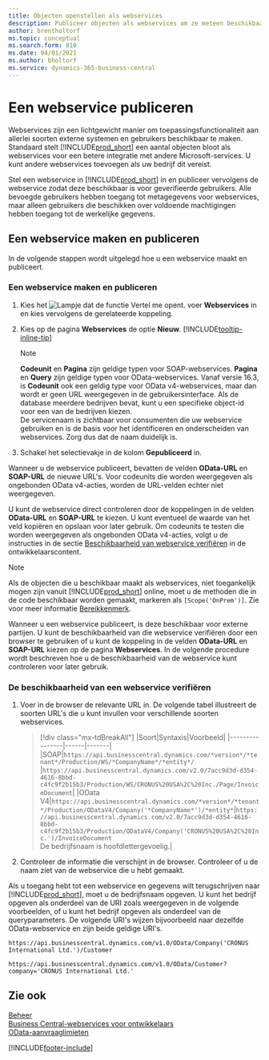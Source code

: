 ```yaml
---
title: Objecten openstellen als webservices
description: Publiceer objecten als webservices om ze meteen beschikbaar te maken voor uw Business Central-oplossing.
author: brentholtorf
ms.topic: conceptual
ms.search.form: 810
ms.date: 04/01/2021
ms.author: bholtorf
ms.service: dynamics-365-business-central
---
```

# <a name="publish-a-web-service"></a>Een webservice publiceren

Webservices zijn een lichtgewicht manier om toepassingsfunctionaliteit aan allerlei soorten externe systemen en gebruikers beschikbaar te maken. Standaard stelt [!INCLUDE[prod_short](includes/prod_short.md)] een aantal objecten bloot als webservices voor een betere integratie met andere Microsoft-services. U kunt andere webservices toevoegen als uw bedrijf dit vereist.  

Stel een webservice in [!INCLUDE[prod_short](includes/prod_short.md)] in en publiceer vervolgens de webservice zodat deze beschikbaar is voor geverifieerde gebruikers. Alle bevoegde gebruikers hebben toegang tot metagegevens voor webservices, maar alleen gebruikers die beschikken over voldoende machtigingen hebben toegang tot de werkelijke gegevens.  

## <a name="creating-and-publishing-a-web-service"></a>Een webservice maken en publiceren

In de volgende stappen wordt uitgelegd hoe u een webservice maakt en publiceert.  

### <a name="to-create-and-publish-a-web-service"></a>Een webservice maken en publiceren

1. Kies het ![Lampje dat de functie Vertel me opent.](media/ui-search/search_small.png "Vertel me wat u wilt doen") voer **Webservices** in en kies vervolgens de gerelateerde koppeling.  
2. Kies op de pagina **Webservices** de optie **Nieuw**. [!INCLUDE[tooltip-inline-tip](includes/tooltip-inline-tip_md.md)]  

    > [!NOTE]  
    > **Codeunit** en **Pagina** zijn geldige typen voor SOAP-webservices. **Pagina** en **Query** zijn geldige typen voor OData-webservices. Vanaf versie 16.3, is **Codeunit** ook een geldig type voor OData v4-webservices, maar dan wordt er geen URL weergegeven in de gebruikersinterface. Als de database meerdere bedrijven bevat, kunt u een specifieke object-id voor een van de bedrijven kiezen.  
    > De servicenaam is zichtbaar voor consumenten die uw webservice gebruiken en is de basis voor het identificeren en onderscheiden van webservices. Zorg dus dat de naam duidelijk is.

3. Schakel het selectievakje in de kolom **Gepubliceerd** in.  

Wanneer u de webservice publiceert, bevatten de velden **OData-URL** en **SOAP-URL** de nieuwe URL's. Voor codeunits die worden weergegeven als ongebonden OData v4-acties, worden de URL-velden echter niet weergegeven.  

U kunt de webservice direct controleren door de koppelingen in de velden **OData-URL** en **SOAP-URL** te kiezen. U kunt eventueel de waarde van het veld kopiëren en opslaan voor later gebruik. Om codeunits te testen die worden weergegeven als ongebonden OData v4-acties, volgt u de instructies in de sectie [Beschikbaarheid van webservice verifiëren](/dynamics365/business-central/dev-itpro/developer/devenv-creating-and-interacting-with-odatav4-unbound-action#verifying-web-service-availability) in de ontwikkelaarscontent.

> [!NOTE]
> Als de objecten die u beschikbaar maakt als webservices, niet toegankelijk mogen zijn vanuit [!INCLUDE[prod_short](includes/prod_short.md)] online, moet u de methoden die in de code beschikbaar worden gemaakt, markeren als `[Scope('OnPrem')]`. Zie voor meer informatie [Bereikkenmerk](/dynamics365/business-central/dev-itpro/developer/methods/devenv-scope-attribute).

Wanneer u een webservice publiceert, is deze beschikbaar voor externe partijen. U kunt de beschikbaarheid van die webservice verifiëren door een browser te gebruiken of u kunt de koppeling in de velden **OData-URL** en **SOAP-URL** kiezen op de pagina **Webservices**. In de volgende procedure wordt beschreven hoe u de beschikbaarheid van de webservice kunt controleren voor later gebruik.  

### <a name="to-verify-the-availability-of-a-web-service"></a>De beschikbaarheid van een webservice verifiëren

1. Voer in de browser de relevante URL in. De volgende tabel illustreert de soorten URL's die u kunt invullen voor verschillende soorten webservices.  

    > [!div class="mx-tdBreakAll"]
    > |Soort|Syntaxis|Voorbeeld|
    > |----------------|------|-------|
    > |SOAP|`https://api.businesscentral.dynamics.com/*version*/*tenant*/Production/WS/*CompanyName*/*entity*/` |`https://api.businesscentral.dynamics.com/v2.0/7acc9d3d-d354-4616-8bbd-c4fc9f2b15b3/Production/WS/CRONUS%20USA%2C%20Inc./Page/InvoiceDocument`|
    > |OData V4|`https://api.businesscentral.dynamics.com/*version*/*tenant*/Production/ODataV4/Company('*CompanyName*')/*entity*`|`https://api.businesscentral.dynamics.com/v2.0/7acc9d3d-d354-4616-8bbd-c4fc9f2b15b3/Production/ODataV4/Company('CRONUS%20USA%2C%20Inc.')/InvoiceDocument`<br/>    De bedrijfsnaam is hoofdlettergevoelig.|

2. Controleer de informatie die verschijnt in de browser. Controleer of u de naam ziet van de webservice die u hebt gemaakt.  

Als u toegang hebt tot een webservice en gegevens wilt terugschrijven naar [!INCLUDE[prod_short](includes/prod_short.md)], moet u de bedrijfsnaam opgeven. U kunt het bedrijf opgeven als onderdeel van de URI zoals weergegeven in de volgende voorbeelden, of u kunt het bedrijf opgeven als onderdeel van de queryparameters. De volgende URI's wijzen bijvoorbeeld naar dezelfde OData-webservice en zijn beide geldige URI's.  

```
https://api.businesscentral.dynamics.com/v1.0/OData/Company('CRONUS International Ltd.')/Customer  
```

```
https://api.businesscentral.dynamics.com/v1.0/OData/Customer?company='CRONUS International Ltd.'  
```

## <a name="see-also"></a>Zie ook

[Beheer](admin-setup-and-administration.md)  
[Business Central-webservices voor ontwikkelaars](/dynamics365/business-central/dev-itpro/webservices/web-services)  
[OData-aanvraaglimieten](/dynamics365/business-central/dev-itpro/administration/operational-limits-online#ODataServices)  


[!INCLUDE[footer-include](includes/footer-banner.md)]
